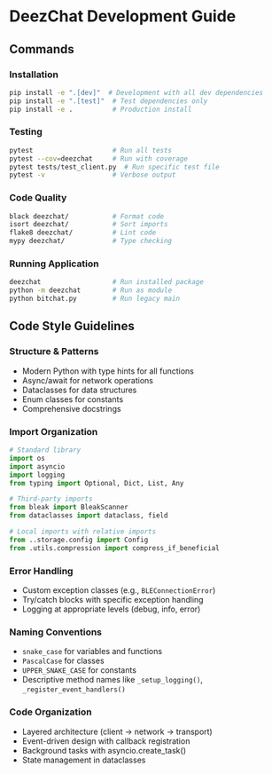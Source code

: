 # DeezChat Development Guide

## Commands

### Installation
```bash
pip install -e ".[dev]"  # Development with all dev dependencies
pip install -e ".[test]"  # Test dependencies only
pip install -e .          # Production install
```

### Testing
```bash
pytest                    # Run all tests
pytest --cov=deezchat     # Run with coverage
pytest tests/test_client.py  # Run specific test file
pytest -v                 # Verbose output
```

### Code Quality
```bash
black deezchat/           # Format code
isort deezchat/           # Sort imports
flake8 deezchat/          # Lint code
mypy deezchat/            # Type checking
```

### Running Application
```bash
deezchat                  # Run installed package
python -m deezchat        # Run as module
python bitchat.py         # Run legacy main
```

## Code Style Guidelines

### Structure & Patterns
- Modern Python with type hints for all functions
- Async/await for network operations
- Dataclasses for data structures
- Enum classes for constants
- Comprehensive docstrings

### Import Organization
```python
# Standard library
import os
import asyncio
import logging
from typing import Optional, Dict, List, Any

# Third-party imports  
from bleak import BleakScanner
from dataclasses import dataclass, field

# Local imports with relative imports
from ..storage.config import Config
from .utils.compression import compress_if_beneficial
```

### Error Handling
- Custom exception classes (e.g., `BLEConnectionError`)
- Try/catch blocks with specific exception handling
- Logging at appropriate levels (debug, info, error)

### Naming Conventions
- `snake_case` for variables and functions
- `PascalCase` for classes
- `UPPER_SNAKE_CASE` for constants
- Descriptive method names like `_setup_logging()`, `_register_event_handlers()`

### Code Organization
- Layered architecture (client → network → transport)
- Event-driven design with callback registration
- Background tasks with asyncio.create_task()
- State management in dataclasses